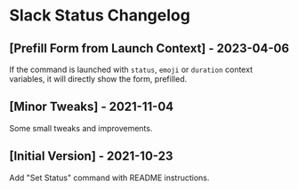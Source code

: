 # Slack Status Changelog

## [Prefill Form from Launch Context] - 2023-04-06

If the command is launched with `status`, `emoji` or `duration` context variables, it will directly show the form, prefilled.

## [Minor Tweaks] - 2021-11-04

Some small tweaks and improvements.

## [Initial Version] - 2021-10-23

Add "Set Status" command with README instructions.
